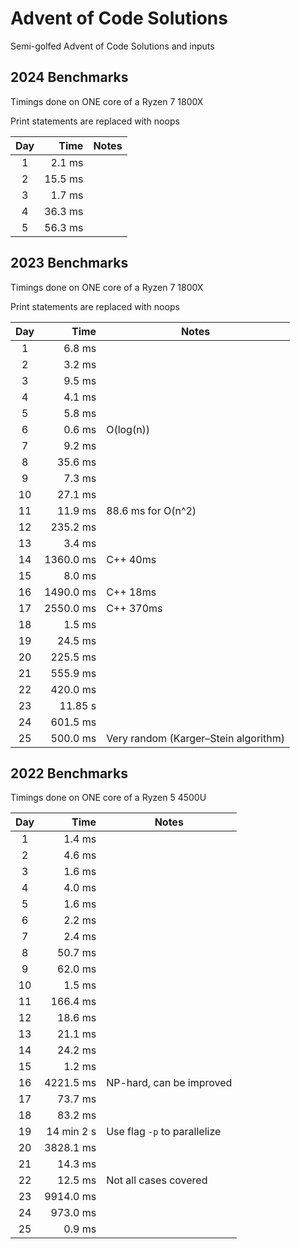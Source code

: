 # Advent of Code Solutions

Semi-golfed Advent of Code Solutions and inputs

## 2024 Benchmarks

Timings done on ONE core of a Ryzen 7 1800X

Print statements are replaced with noops

| Day |    Time | Notes |
| :-: | ------: | ----- |
|  1  |  2.1 ms |       |
|  2  | 15.5 ms |       |
|  3  |  1.7 ms |       |
|  4  | 36.3 ms |       |
|  5  | 56.3 ms |       |

## 2023 Benchmarks

Timings done on ONE core of a Ryzen 7 1800X

Print statements are replaced with noops

| Day |      Time | Notes                                |
| :-: | --------: | ------------------------------------ |
|  1  |    6.8 ms |                                      |
|  2  |    3.2 ms |                                      |
|  3  |    9.5 ms |                                      |
|  4  |    4.1 ms |                                      |
|  5  |    5.8 ms |                                      |
|  6  |    0.6 ms | O(log(n))                            |
|  7  |    9.2 ms |                                      |
|  8  |   35.6 ms |                                      |
|  9  |    7.3 ms |                                      |
| 10  |   27.1 ms |                                      |
| 11  |   11.9 ms | 88.6 ms for O(n^2)                   |
| 12  |  235.2 ms |                                      |
| 13  |    3.4 ms |                                      |
| 14  | 1360.0 ms | C++ 40ms                             |
| 15  |    8.0 ms |                                      |
| 16  | 1490.0 ms | C++ 18ms                             |
| 17  | 2550.0 ms | C++ 370ms                            |
| 18  |    1.5 ms |                                      |
| 19  |   24.5 ms |                                      |
| 20  |  225.5 ms |                                      |
| 21  |  555.9 ms |                                      |
| 22  |  420.0 ms |                                      |
| 23  |   11.85 s |                                      |
| 24  |  601.5 ms |                                      |
| 25  |  500.0 ms | Very random (Karger–Stein algorithm) |

## 2022 Benchmarks

Timings done on ONE core of a Ryzen 5 4500U

| Day |       Time | Notes                        |
| :-: | ---------: | ---------------------------- |
|  1  |     1.4 ms |                              |
|  2  |     4.6 ms |                              |
|  3  |     1.6 ms |                              |
|  4  |     4.0 ms |                              |
|  5  |     1.6 ms |                              |
|  6  |     2.2 ms |                              |
|  7  |     2.4 ms |                              |
|  8  |    50.7 ms |                              |
|  9  |    62.0 ms |                              |
| 10  |     1.5 ms |                              |
| 11  |   166.4 ms |                              |
| 12  |    18.6 ms |                              |
| 13  |    21.1 ms |                              |
| 14  |    24.2 ms |                              |
| 15  |     1.2 ms |                              |
| 16  |  4221.5 ms | NP-hard, can be improved     |
| 17  |    73.7 ms |                              |
| 18  |    83.2 ms |                              |
| 19  | 14 min 2 s | Use flag `-p` to parallelize |
| 20  |  3828.1 ms |                              |
| 21  |    14.3 ms |                              |
| 22  |    12.5 ms | Not all cases covered        |
| 23  |  9914.0 ms |                              |
| 24  |   973.0 ms |                              |
| 25  |     0.9 ms |                              |
